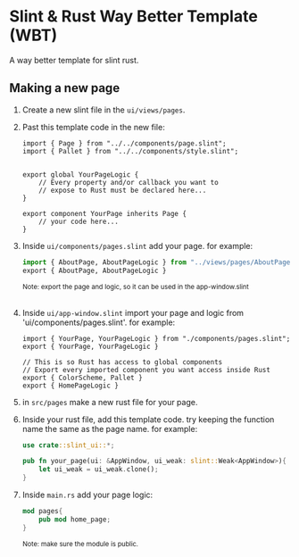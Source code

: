# Slint & Rust Way Better Template (WBT)
A way better template for slint rust.
## Making a new page

1. Create a new slint file in the `ui/views/pages`.

2. Past this template code in the new file:
    ```qt
    import { Page } from "../../components/page.slint";
    import { Pallet } from "../../components/style.slint";


    export global YourPageLogic {
        // Every property and/or callback you want to 
        // expose to Rust must be declared here...
    }

    export component YourPage inherits Page {
        // your code here...
    }
    ```
3. Inside `ui/components/pages.slint` add your page. for example:
    ```python
    import { AboutPage, AboutPageLogic } from "../views/pages/AboutPage.slint";
    export { AboutPage, AboutPageLogic }
    ``` 
    <sup>Note: export the page and logic, so it can be used in the app-window.slint</sup><br><br>


4. Inside `ui/app-window.slint` import your page and logic from 'ui/components/pages.slint'. for example:
    ```qt
    import { YourPage, YourPageLogic } from "./components/pages.slint";
    export { YourPage, YourPageLogic }

    // This is so Rust has access to global components
    // Export every imported component you want access inside Rust
    export { ColorScheme, Pallet }
    export { HomePageLogic }
    ```
5. in `src/pages` make a new rust file for your page.

6. Inside your rust file, add this template code. try keeping the function name the same as the page name. for example:
    ```rust
    use crate::slint_ui::*;

    pub fn your_page(ui: &AppWindow, ui_weak: slint::Weak<AppWindow>){
        let ui_weak = ui_weak.clone();
    }
    ```
7. Inside `main.rs` add your page logic:
    ```rust
    mod pages{
        pub mod home_page;
    }
    ``` 
    <sup>Note: make sure the module is public.</sup><br><br>